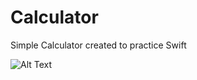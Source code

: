 # Calculator
Simple Calculator created to practice Swift

![Alt Text](https://media4.giphy.com/media/XGpCd9r8mTCb5vDsZu/giphy.gif)
